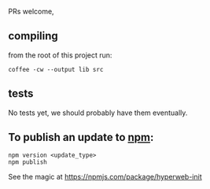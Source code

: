 PRs welcome,


compiling
---------
from the root of this project run:

```
coffee -cw --output lib src
```

tests
-----
No tests yet, we should probably have them eventually.


To publish an update to [npm](https://docs.npmjs.com/getting-started/publishing-npm-packages):
--------------------------

```
npm version <update_type>
npm publish
```

See the magic at https://npmjs.com/package/hyperweb-init 
